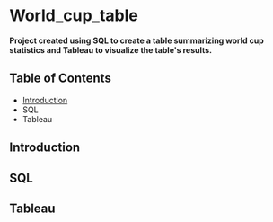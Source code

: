 # World_cup_table
**Project created using SQL to create a table summarizing world cup statistics and Tableau to visualize the table's results.**
## Table of Contents
  - [Introduction](#Introduction)
  - SQL
  - Tableau

## Introduction

## SQL

## Tableau

